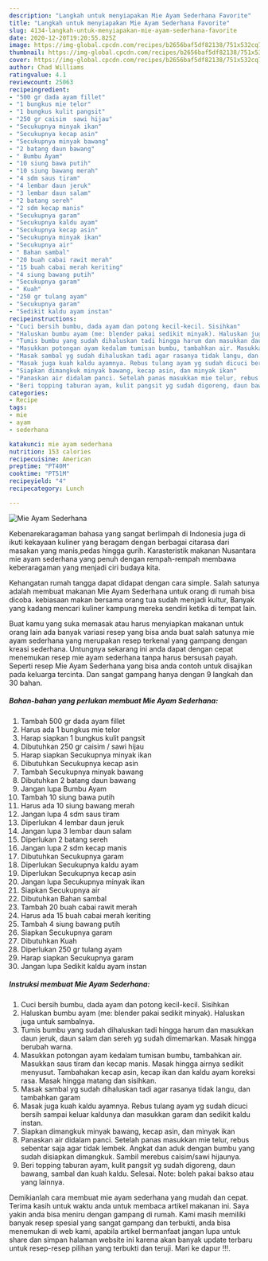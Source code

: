 ```yaml
---
description: "Langkah untuk menyiapakan Mie Ayam Sederhana Favorite"
title: "Langkah untuk menyiapakan Mie Ayam Sederhana Favorite"
slug: 4134-langkah-untuk-menyiapakan-mie-ayam-sederhana-favorite
date: 2020-12-20T19:20:55.825Z
image: https://img-global.cpcdn.com/recipes/b2656baf5df82138/751x532cq70/mie-ayam-sederhana-foto-resep-utama.jpg
thumbnail: https://img-global.cpcdn.com/recipes/b2656baf5df82138/751x532cq70/mie-ayam-sederhana-foto-resep-utama.jpg
cover: https://img-global.cpcdn.com/recipes/b2656baf5df82138/751x532cq70/mie-ayam-sederhana-foto-resep-utama.jpg
author: Chad Williams
ratingvalue: 4.1
reviewcount: 25063
recipeingredient:
- "500 gr dada ayam fillet"
- "1 bungkus mie telor"
- "1 bungkus kulit pangsit"
- "250 gr caisim  sawi hijau"
- "Secukupnya minyak ikan"
- "Secukupnya kecap asin"
- "Secukupnya minyak bawang"
- "2 batang daun bawang"
- " Bumbu Ayam"
- "10 siung bawa putih"
- "10 siung bawang merah"
- "4 sdm saus tiram"
- "4 lembar daun jeruk"
- "3 lembar daun salam"
- "2 batang sereh"
- "2 sdm kecap manis"
- "Secukupnya garam"
- "Secukupnya kaldu ayam"
- "Secukupnya kecap asin"
- "Secukupnya minyak ikan"
- "Secukupnya air"
- " Bahan sambal"
- "20 buah cabai rawit merah"
- "15 buah cabai merah keriting"
- "4 siung bawang putih"
- "Secukupnya garam"
- " Kuah"
- "250 gr tulang ayam"
- "Secukupnya garam"
- "Sedikit kaldu ayam instan"
recipeinstructions:
- "Cuci bersih bumbu, dada ayam dan potong kecil-kecil. Sisihkan"
- "Haluskan bumbu ayam (me: blender pakai sedikit minyak). Haluskan juga untuk sambalnya."
- "Tumis bumbu yang sudah dihaluskan tadi hingga harum dan masukkan daun jeruk, daun salam dan sereh yg sudah dimemarkan. Masak hingga berubah warna."
- "Masukkan potongan ayam kedalam tumisan bumbu, tambahkan air. Masukkan saus tiram dan kecap manis. Masak hingga airnya sedikit menyusut. Tambahakan kecap asin, kecap ikan dan kaldu ayam koreksi rasa. Masak hingga matang dan sisihkan."
- "Masak sambal yg sudah dihaluskan tadi agar rasanya tidak langu, dan tambahkan garam"
- "Masak juga kuah kaldu ayamnya. Rebus tulang ayam yg sudah dicuci bersih sampai keluar kaldunya dan masukkan garam dan sedikit kaldu instan."
- "Siapkan dimangkuk minyak bawang, kecap asin, dan minyak ikan"
- "Panaskan air didalam panci. Setelah panas masukkan mie telur, rebus sebentar saja agar tidak lembek. Angkat dan aduk dengan bumbu yang sudah disiapkan dimangkuk. Sambil merebus caisim/sawi hijaunya."
- "Beri topping taburan ayam, kulit pangsit yg sudah digoreng, daun bawang, sambal dan kuah kaldu. Selesai. Note: boleh pakai bakso atau yang lainnya."
categories:
- Recipe
tags:
- mie
- ayam
- sederhana

katakunci: mie ayam sederhana 
nutrition: 153 calories
recipecuisine: American
preptime: "PT40M"
cooktime: "PT51M"
recipeyield: "4"
recipecategory: Lunch

---
```



![Mie Ayam Sederhana](https://img-global.cpcdn.com/recipes/b2656baf5df82138/751x532cq70/mie-ayam-sederhana-foto-resep-utama.jpg)

Kebenarekaragaman bahasa yang sangat berlimpah di Indonesia juga di ikuti kekayaan kuliner yang beragam dengan berbagai citarasa dari masakan yang manis,pedas hingga gurih. Karasteristik makanan Nusantara mie ayam sederhana yang penuh dengan rempah-rempah membawa keberaragaman yang menjadi ciri budaya kita.


Kehangatan rumah tangga dapat didapat dengan cara simple. Salah satunya adalah membuat makanan Mie Ayam Sederhana untuk orang di rumah bisa dicoba. kebiasaan makan bersama orang tua sudah menjadi kultur, Banyak yang kadang mencari kuliner kampung mereka sendiri ketika di tempat lain.



Buat kamu yang suka memasak atau harus menyiapkan makanan untuk orang lain ada banyak variasi resep yang bisa anda buat salah satunya mie ayam sederhana yang merupakan resep terkenal yang gampang dengan kreasi sederhana. Untungnya sekarang ini anda dapat dengan cepat menemukan resep mie ayam sederhana tanpa harus bersusah payah.
Seperti resep Mie Ayam Sederhana yang bisa anda contoh untuk disajikan pada keluarga tercinta. Dan sangat gampang hanya dengan 9 langkah dan 30 bahan.


<!--inarticleads1-->

##### Bahan-bahan yang perlukan membuat Mie Ayam Sederhana:

1. Tambah 500 gr dada ayam fillet
1. Harus ada 1 bungkus mie telor
1. Harap siapkan 1 bungkus kulit pangsit
1. Dibutuhkan 250 gr caisim / sawi hijau
1. Harap siapkan Secukupnya minyak ikan
1. Dibutuhkan Secukupnya kecap asin
1. Tambah Secukupnya minyak bawang
1. Dibutuhkan 2 batang daun bawang
1. Jangan lupa  Bumbu Ayam
1. Tambah 10 siung bawa putih
1. Harus ada 10 siung bawang merah
1. Jangan lupa 4 sdm saus tiram
1. Diperlukan 4 lembar daun jeruk
1. Jangan lupa 3 lembar daun salam
1. Diperlukan 2 batang sereh
1. Jangan lupa 2 sdm kecap manis
1. Dibutuhkan Secukupnya garam
1. Diperlukan Secukupnya kaldu ayam
1. Diperlukan Secukupnya kecap asin
1. Jangan lupa Secukupnya minyak ikan
1. Siapkan Secukupnya air
1. Dibutuhkan  Bahan sambal
1. Tambah 20 buah cabai rawit merah
1. Harus ada 15 buah cabai merah keriting
1. Tambah 4 siung bawang putih
1. Siapkan Secukupnya garam
1. Dibutuhkan  Kuah
1. Diperlukan 250 gr tulang ayam
1. Harap siapkan Secukupnya garam
1. Jangan lupa Sedikit kaldu ayam instan




<!--inarticleads2-->

##### Instruksi membuat  Mie Ayam Sederhana:

1. Cuci bersih bumbu, dada ayam dan potong kecil-kecil. Sisihkan
1. Haluskan bumbu ayam (me: blender pakai sedikit minyak). Haluskan juga untuk sambalnya.
1. Tumis bumbu yang sudah dihaluskan tadi hingga harum dan masukkan daun jeruk, daun salam dan sereh yg sudah dimemarkan. Masak hingga berubah warna.
1. Masukkan potongan ayam kedalam tumisan bumbu, tambahkan air. Masukkan saus tiram dan kecap manis. Masak hingga airnya sedikit menyusut. Tambahakan kecap asin, kecap ikan dan kaldu ayam koreksi rasa. Masak hingga matang dan sisihkan.
1. Masak sambal yg sudah dihaluskan tadi agar rasanya tidak langu, dan tambahkan garam
1. Masak juga kuah kaldu ayamnya. Rebus tulang ayam yg sudah dicuci bersih sampai keluar kaldunya dan masukkan garam dan sedikit kaldu instan.
1. Siapkan dimangkuk minyak bawang, kecap asin, dan minyak ikan
1. Panaskan air didalam panci. Setelah panas masukkan mie telur, rebus sebentar saja agar tidak lembek. Angkat dan aduk dengan bumbu yang sudah disiapkan dimangkuk. Sambil merebus caisim/sawi hijaunya.
1. Beri topping taburan ayam, kulit pangsit yg sudah digoreng, daun bawang, sambal dan kuah kaldu. Selesai. Note: boleh pakai bakso atau yang lainnya.




Demikianlah cara membuat mie ayam sederhana yang mudah dan cepat. Terima kasih untuk waktu anda untuk membaca artikel makanan ini. Saya yakin anda bisa meniru dengan gampang di rumah. Kami masih memiliki banyak resep spesial yang sangat gampang dan terbukti, anda bisa menemukan di web kami, apabila artikel bermanfaat jangan lupa untuk share dan simpan halaman website ini karena akan banyak update terbaru untuk resep-resep pilihan yang terbukti dan teruji. Mari ke dapur !!!. 
